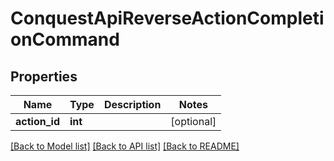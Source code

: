 # ConquestApiReverseActionCompletionCommand

## Properties
Name | Type | Description | Notes
------------ | ------------- | ------------- | -------------
**action_id** | **int** |  | [optional] 

[[Back to Model list]](../README.md#documentation-for-models) [[Back to API list]](../README.md#documentation-for-api-endpoints) [[Back to README]](../README.md)


